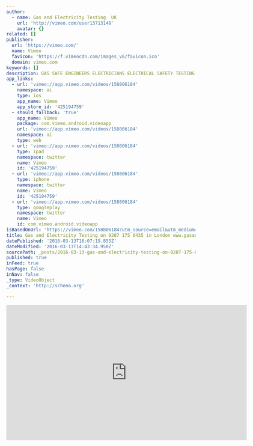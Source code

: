 ```yaml
---
author:
  - name: Gas and Electricity Testing  UK
    url: 'http://vimeo.com/user13713148'
    avatar: {}
related: []
publisher:
  url: 'https://vimeo.com/'
  name: Vimeo
  favicon: 'https://f.vimeocdn.com/images_v6/favicon.ico'
  domain: vimeo.com
keywords: []
description: GAS SAFE ENGINEERS ELECTRICIANS ELECTRICAL SAFETY TESTING REPORTS AND CERTIFICATES GAS SAFETY TESTING REPORTS AND CERTIFICATES 24 - 7 EMERGENCY CALL OUT SERVICE CALL 0207 175 0435 MOBILE 07758 437370 SERVICES 24-7 Emergency Call Outs Landlord Certificates Home Buyer Reports Electrical Installation Condition Reports ( EICR ) Office Safety Tests
app_links:
  - url: 'vimeo://app.vimeo.com/videos/158806184'
    namespace: ai
    type: ios
    app_name: Vimeo
    app_store_id: '425194759'
  - should_fallback: 'true'
    app_name: Vimeo
    package: com.vimeo.android.videoapp
    url: 'vimeo://app.vimeo.com/videos/158806184'
    namespace: ai
    type: web
  - url: 'vimeo://app.vimeo.com/videos/158806184'
    type: ipad
    namespace: twitter
    name: Vimeo
    id: '425194759'
  - url: 'vimeo://app.vimeo.com/videos/158806184'
    type: iphone
    namespace: twitter
    name: Vimeo
    id: '425194759'
  - url: 'vimeo://app.vimeo.com/videos/158806184'
    type: googleplay
    namespace: twitter
    name: Vimeo
    id: com.vimeo.android.videoapp
isBasedOnUrl: 'https://vimeo.com/158806184?utm_source=email&utm_medium=vimeo-cliptranscode-201504&utm_campaign=29220'
title: Gas and Electricity Testing on 0207 175 0435 in London www.gasandelec-london.co.uk
datePublished: '2016-03-13T16:07:19.855Z'
dateModified: '2016-03-13T14:43:34.950Z'
sourcePath: _posts/2016-03-13-gas-and-electricity-testing-on-0207-175-0435-in-london-wwwg.md
published: true
inFeed: true
hasPage: false
inNav: false
_type: VideoObject
_context: 'http://schema.org'

---
```

<iframe src="https://cdn.embedly.com/widgets/media.html?src=https%3A%2F%2Fplayer.vimeo.com%2Fvideo%2F158806184&amp;url=https%3A%2F%2Fvimeo.com%2F158806184&amp;image=http%3A%2F%2Fi.vimeocdn.com%2Fvideo%2F560396472_640.jpg&amp;key=b7d04c9b404c499eba89ee7072e1c4f7&amp;type=text%2Fhtml&amp;schema=vimeo" width="640" height="360" scrolling="no" frameborder="0" allowfullscreen="allowfullscreen" style=""></iframe>
